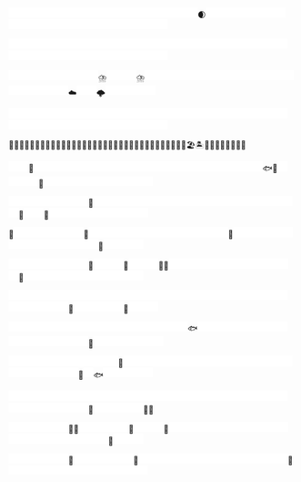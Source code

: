 <img src="./empty.png" width="17.5" height="17.5"><img src="./empty.png" width="17.5" height="17.5"><img src="./empty.png" width="17.5" height="17.5"><img src="./empty.png" width="17.5" height="17.5"><img src="./empty.png" width="17.5" height="17.5"><img src="./empty.png" width="17.5" height="17.5"><img src="./empty.png" width="17.5" height="17.5"><img src="./empty.png" width="17.5" height="17.5"><img src="./empty.png" width="17.5" height="17.5"><img src="./empty.png" width="17.5" height="17.5"><img src="./empty.png" width="17.5" height="17.5"><img src="./empty.png" width="17.5" height="17.5"><img src="./empty.png" width="17.5" height="17.5"><img src="./empty.png" width="17.5" height="17.5"><img src="./empty.png" width="17.5" height="17.5"><img src="./empty.png" width="17.5" height="17.5"><img src="./empty.png" width="17.5" height="17.5"><img src="./empty.png" width="17.5" height="17.5"><img src="./empty.png" width="17.5" height="17.5">🌒<img src="./empty.png" width="17.5" height="17.5"><img src="./empty.png" width="17.5" height="17.5"><img src="./empty.png" width="17.5" height="17.5"><img src="./empty.png" width="17.5" height="17.5"><img src="./empty.png" width="17.5" height="17.5"><img src="./empty.png" width="17.5" height="17.5"><img src="./empty.png" width="17.5" height="17.5"><img src="./empty.png" width="17.5" height="17.5"><img src="./empty.png" width="17.5" height="17.5"><img src="./empty.png" width="17.5" height="17.5"><img src="./empty.png" width="17.5" height="17.5"><img src="./empty.png" width="17.5" height="17.5"><img src="./empty.png" width="17.5" height="17.5"><img src="./empty.png" width="17.5" height="17.5"><img src="./empty.png" width="17.5" height="17.5"><img src="./empty.png" width="17.5" height="17.5"><img src="./empty.png" width="17.5" height="17.5"><img src="./empty.png" width="17.5" height="17.5"><img src="./empty.png" width="17.5" height="17.5"><img src="./empty.png" width="17.5" height="17.5"><img src="./empty.png" width="17.5" height="17.5"><img src="./empty.png" width="17.5" height="17.5"><img src="./empty.png" width="17.5" height="17.5"><img src="./empty.png" width="17.5" height="17.5">

<img src="./empty.png" width="17.5" height="17.5"><img src="./empty.png" width="17.5" height="17.5"><img src="./empty.png" width="17.5" height="17.5"><img src="./empty.png" width="17.5" height="17.5"><img src="./empty.png" width="17.5" height="17.5"><img src="./empty.png" width="17.5" height="17.5"><img src="./empty.png" width="17.5" height="17.5"><img src="./empty.png" width="17.5" height="17.5"><img src="./empty.png" width="17.5" height="17.5"><img src="./empty.png" width="17.5" height="17.5"><img src="./empty.png" width="17.5" height="17.5"><img src="./empty.png" width="17.5" height="17.5"><img src="./empty.png" width="17.5" height="17.5"><img src="./empty.png" width="17.5" height="17.5"><img src="./empty.png" width="17.5" height="17.5"><img src="./empty.png" width="17.5" height="17.5"><img src="./empty.png" width="17.5" height="17.5"><img src="./empty.png" width="17.5" height="17.5"><img src="./empty.png" width="17.5" height="17.5"><img src="./empty.png" width="17.5" height="17.5"><img src="./empty.png" width="17.5" height="17.5"><img src="./empty.png" width="17.5" height="17.5"><img src="./empty.png" width="17.5" height="17.5"><img src="./empty.png" width="17.5" height="17.5"><img src="./empty.png" width="17.5" height="17.5"><img src="./empty.png" width="17.5" height="17.5"><img src="./empty.png" width="17.5" height="17.5"><img src="./empty.png" width="17.5" height="17.5"><img src="./empty.png" width="17.5" height="17.5"><img src="./empty.png" width="17.5" height="17.5"><img src="./empty.png" width="17.5" height="17.5"><img src="./empty.png" width="17.5" height="17.5"><img src="./empty.png" width="17.5" height="17.5"><img src="./empty.png" width="17.5" height="17.5"><img src="./empty.png" width="17.5" height="17.5"><img src="./empty.png" width="17.5" height="17.5"><img src="./empty.png" width="17.5" height="17.5"><img src="./empty.png" width="17.5" height="17.5"><img src="./empty.png" width="17.5" height="17.5"><img src="./empty.png" width="17.5" height="17.5"><img src="./empty.png" width="17.5" height="17.5"><img src="./empty.png" width="17.5" height="17.5"><img src="./empty.png" width="17.5" height="17.5"><img src="./empty.png" width="17.5" height="17.5">

<img src="./empty.png" width="17.5" height="17.5"><img src="./empty.png" width="17.5" height="17.5"><img src="./empty.png" width="17.5" height="17.5"><img src="./empty.png" width="17.5" height="17.5"><img src="./empty.png" width="17.5" height="17.5"><img src="./empty.png" width="17.5" height="17.5"><img src="./empty.png" width="17.5" height="17.5"><img src="./empty.png" width="17.5" height="17.5"><img src="./empty.png" width="17.5" height="17.5">⛈️<img src="./empty.png" width="17.5" height="17.5"><img src="./empty.png" width="17.5" height="17.5"><img src="./empty.png" width="17.5" height="17.5">⛈️<img src="./empty.png" width="17.5" height="17.5"><img src="./empty.png" width="17.5" height="17.5"><img src="./empty.png" width="17.5" height="17.5"><img src="./empty.png" width="17.5" height="17.5"><img src="./empty.png" width="17.5" height="17.5"><img src="./empty.png" width="17.5" height="17.5"><img src="./empty.png" width="17.5" height="17.5"><img src="./empty.png" width="17.5" height="17.5"><img src="./empty.png" width="17.5" height="17.5"><img src="./empty.png" width="17.5" height="17.5"><img src="./empty.png" width="17.5" height="17.5"><img src="./empty.png" width="17.5" height="17.5"><img src="./empty.png" width="17.5" height="17.5"><img src="./empty.png" width="17.5" height="17.5"><img src="./empty.png" width="17.5" height="17.5"><img src="./empty.png" width="17.5" height="17.5"><img src="./empty.png" width="17.5" height="17.5"><img src="./empty.png" width="17.5" height="17.5"><img src="./empty.png" width="17.5" height="17.5"><img src="./empty.png" width="17.5" height="17.5"><img src="./empty.png" width="17.5" height="17.5">☁️<img src="./empty.png" width="17.5" height="17.5"><img src="./empty.png" width="17.5" height="17.5">🌩️<img src="./empty.png" width="17.5" height="17.5"><img src="./empty.png" width="17.5" height="17.5"><img src="./empty.png" width="17.5" height="17.5"><img src="./empty.png" width="17.5" height="17.5"><img src="./empty.png" width="17.5" height="17.5">

<img src="./empty.png" width="17.5" height="17.5"><img src="./empty.png" width="17.5" height="17.5"><img src="./empty.png" width="17.5" height="17.5"><img src="./empty.png" width="17.5" height="17.5"><img src="./empty.png" width="17.5" height="17.5"><img src="./empty.png" width="17.5" height="17.5"><img src="./empty.png" width="17.5" height="17.5"><img src="./empty.png" width="17.5" height="17.5"><img src="./empty.png" width="17.5" height="17.5"><img src="./empty.png" width="17.5" height="17.5"><img src="./empty.png" width="17.5" height="17.5"><img src="./empty.png" width="17.5" height="17.5"><img src="./empty.png" width="17.5" height="17.5"><img src="./empty.png" width="17.5" height="17.5"><img src="./empty.png" width="17.5" height="17.5"><img src="./empty.png" width="17.5" height="17.5"><img src="./empty.png" width="17.5" height="17.5"><img src="./empty.png" width="17.5" height="17.5"><img src="./empty.png" width="17.5" height="17.5"><img src="./empty.png" width="17.5" height="17.5"><img src="./empty.png" width="17.5" height="17.5"><img src="./empty.png" width="17.5" height="17.5"><img src="./empty.png" width="17.5" height="17.5"><img src="./empty.png" width="17.5" height="17.5"><img src="./empty.png" width="17.5" height="17.5"><img src="./empty.png" width="17.5" height="17.5"><img src="./empty.png" width="17.5" height="17.5"><img src="./empty.png" width="17.5" height="17.5"><img src="./empty.png" width="17.5" height="17.5"><img src="./empty.png" width="17.5" height="17.5"><img src="./empty.png" width="17.5" height="17.5"><img src="./empty.png" width="17.5" height="17.5"><img src="./empty.png" width="17.5" height="17.5"><img src="./empty.png" width="17.5" height="17.5"><img src="./empty.png" width="17.5" height="17.5"><img src="./empty.png" width="17.5" height="17.5"><img src="./empty.png" width="17.5" height="17.5"><img src="./empty.png" width="17.5" height="17.5"><img src="./empty.png" width="17.5" height="17.5"><img src="./empty.png" width="17.5" height="17.5"><img src="./empty.png" width="17.5" height="17.5"><img src="./empty.png" width="17.5" height="17.5"><img src="./empty.png" width="17.5" height="17.5"><img src="./empty.png" width="17.5" height="17.5">

🌊🌊🌊🌊🌊🌊🌊🌊🌊🌊🌊🌊🌊🌊🌊🌊🌊🚤🌊🌊🌊🌊🌊🌊🌊🌊🌊🌊🌊🌊🌊🌊🌊🌊🏖️🏝️🌊🌊🌊🌊🌊🌊🌊🌊

<img src="./empty.png" width="17.5" height="17.5"><img src="./empty.png" width="17.5" height="17.5">🐙<img src="./empty.png" width="17.5" height="17.5"><img src="./empty.png" width="17.5" height="17.5"><img src="./empty.png" width="17.5" height="17.5"><img src="./empty.png" width="17.5" height="17.5"><img src="./empty.png" width="17.5" height="17.5"><img src="./empty.png" width="17.5" height="17.5"><img src="./empty.png" width="17.5" height="17.5"><img src="./empty.png" width="17.5" height="17.5"><img src="./empty.png" width="17.5" height="17.5"><img src="./empty.png" width="17.5" height="17.5"><img src="./empty.png" width="17.5" height="17.5"><img src="./empty.png" width="17.5" height="17.5"><img src="./empty.png" width="17.5" height="17.5"><img src="./empty.png" width="17.5" height="17.5"><img src="./empty.png" width="17.5" height="17.5"><img src="./empty.png" width="17.5" height="17.5"><img src="./empty.png" width="17.5" height="17.5"><img src="./empty.png" width="17.5" height="17.5"><img src="./empty.png" width="17.5" height="17.5"><img src="./empty.png" width="17.5" height="17.5"><img src="./empty.png" width="17.5" height="17.5"><img src="./empty.png" width="17.5" height="17.5"><img src="./empty.png" width="17.5" height="17.5">🐟🦈<img src="./empty.png" width="17.5" height="17.5"><img src="./empty.png" width="17.5" height="17.5"><img src="./empty.png" width="17.5" height="17.5"><img src="./empty.png" width="17.5" height="17.5">🦐<img src="./empty.png" width="17.5" height="17.5"><img src="./empty.png" width="17.5" height="17.5"><img src="./empty.png" width="17.5" height="17.5"><img src="./empty.png" width="17.5" height="17.5"><img src="./empty.png" width="17.5" height="17.5"><img src="./empty.png" width="17.5" height="17.5"><img src="./empty.png" width="17.5" height="17.5"><img src="./empty.png" width="17.5" height="17.5"><img src="./empty.png" width="17.5" height="17.5"><img src="./empty.png" width="17.5" height="17.5"><img src="./empty.png" width="17.5" height="17.5">

<img src="./empty.png" width="17.5" height="17.5"><img src="./empty.png" width="17.5" height="17.5"><img src="./empty.png" width="17.5" height="17.5"><img src="./empty.png" width="17.5" height="17.5"><img src="./empty.png" width="17.5" height="17.5"><img src="./empty.png" width="17.5" height="17.5"><img src="./empty.png" width="17.5" height="17.5"><img src="./empty.png" width="17.5" height="17.5">🐋<img src="./empty.png" width="17.5" height="17.5"><img src="./empty.png" width="17.5" height="17.5"><img src="./empty.png" width="17.5" height="17.5"><img src="./empty.png" width="17.5" height="17.5"><img src="./empty.png" width="17.5" height="17.5"><img src="./empty.png" width="17.5" height="17.5"><img src="./empty.png" width="17.5" height="17.5"><img src="./empty.png" width="17.5" height="17.5"><img src="./empty.png" width="17.5" height="17.5"><img src="./empty.png" width="17.5" height="17.5"><img src="./empty.png" width="17.5" height="17.5"><img src="./empty.png" width="17.5" height="17.5"><img src="./empty.png" width="17.5" height="17.5"><img src="./empty.png" width="17.5" height="17.5"><img src="./empty.png" width="17.5" height="17.5"><img src="./empty.png" width="17.5" height="17.5"><img src="./empty.png" width="17.5" height="17.5"><img src="./empty.png" width="17.5" height="17.5"><img src="./empty.png" width="17.5" height="17.5"><img src="./empty.png" width="17.5" height="17.5"><img src="./empty.png" width="17.5" height="17.5">🪼<img src="./empty.png" width="17.5" height="17.5"><img src="./empty.png" width="17.5" height="17.5">🪼<img src="./empty.png" width="17.5" height="17.5"><img src="./empty.png" width="17.5" height="17.5"><img src="./empty.png" width="17.5" height="17.5"><img src="./empty.png" width="17.5" height="17.5"><img src="./empty.png" width="17.5" height="17.5"><img src="./empty.png" width="17.5" height="17.5"><img src="./empty.png" width="17.5" height="17.5"><img src="./empty.png" width="17.5" height="17.5"><img src="./empty.png" width="17.5" height="17.5"><img src="./empty.png" width="17.5" height="17.5">

🐠<img src="./empty.png" width="17.5" height="17.5"><img src="./empty.png" width="17.5" height="17.5"><img src="./empty.png" width="17.5" height="17.5"><img src="./empty.png" width="17.5" height="17.5"><img src="./empty.png" width="17.5" height="17.5"><img src="./empty.png" width="17.5" height="17.5"><img src="./empty.png" width="17.5" height="17.5">🐡<img src="./empty.png" width="17.5" height="17.5"><img src="./empty.png" width="17.5" height="17.5"><img src="./empty.png" width="17.5" height="17.5"><img src="./empty.png" width="17.5" height="17.5"><img src="./empty.png" width="17.5" height="17.5"><img src="./empty.png" width="17.5" height="17.5"><img src="./empty.png" width="17.5" height="17.5"><img src="./empty.png" width="17.5" height="17.5"><img src="./empty.png" width="17.5" height="17.5"><img src="./empty.png" width="17.5" height="17.5"><img src="./empty.png" width="17.5" height="17.5"><img src="./empty.png" width="17.5" height="17.5"><img src="./empty.png" width="17.5" height="17.5"><img src="./empty.png" width="17.5" height="17.5">🦈<img src="./empty.png" width="17.5" height="17.5"><img src="./empty.png" width="17.5" height="17.5"><img src="./empty.png" width="17.5" height="17.5"><img src="./empty.png" width="17.5" height="17.5"><img src="./empty.png" width="17.5" height="17.5"><img src="./empty.png" width="17.5" height="17.5"><img src="./empty.png" width="17.5" height="17.5"><img src="./empty.png" width="17.5" height="17.5"><img src="./empty.png" width="17.5" height="17.5"><img src="./empty.png" width="17.5" height="17.5"><img src="./empty.png" width="17.5" height="17.5"><img src="./empty.png" width="17.5" height="17.5"><img src="./empty.png" width="17.5" height="17.5"><img src="./empty.png" width="17.5" height="17.5"><img src="./empty.png" width="17.5" height="17.5">🫧<img src="./empty.png" width="17.5" height="17.5"><img src="./empty.png" width="17.5" height="17.5"><img src="./empty.png" width="17.5" height="17.5"><img src="./empty.png" width="17.5" height="17.5">

<img src="./empty.png" width="17.5" height="17.5"><img src="./empty.png" width="17.5" height="17.5"><img src="./empty.png" width="17.5" height="17.5"><img src="./empty.png" width="17.5" height="17.5"><img src="./empty.png" width="17.5" height="17.5"><img src="./empty.png" width="17.5" height="17.5"><img src="./empty.png" width="17.5" height="17.5"><img src="./empty.png" width="17.5" height="17.5">🦐<img src="./empty.png" width="17.5" height="17.5"><img src="./empty.png" width="17.5" height="17.5"><img src="./empty.png" width="17.5" height="17.5">🐡<img src="./empty.png" width="17.5" height="17.5"><img src="./empty.png" width="17.5" height="17.5"><img src="./empty.png" width="17.5" height="17.5">🐬🐬<img src="./empty.png" width="17.5" height="17.5"><img src="./empty.png" width="17.5" height="17.5"><img src="./empty.png" width="17.5" height="17.5"><img src="./empty.png" width="17.5" height="17.5"><img src="./empty.png" width="17.5" height="17.5"><img src="./empty.png" width="17.5" height="17.5"><img src="./empty.png" width="17.5" height="17.5"><img src="./empty.png" width="17.5" height="17.5"><img src="./empty.png" width="17.5" height="17.5"><img src="./empty.png" width="17.5" height="17.5"><img src="./empty.png" width="17.5" height="17.5"><img src="./empty.png" width="17.5" height="17.5"><img src="./empty.png" width="17.5" height="17.5">🫧<img src="./empty.png" width="17.5" height="17.5"><img src="./empty.png" width="17.5" height="17.5"><img src="./empty.png" width="17.5" height="17.5"><img src="./empty.png" width="17.5" height="17.5"><img src="./empty.png" width="17.5" height="17.5"><img src="./empty.png" width="17.5" height="17.5"><img src="./empty.png" width="17.5" height="17.5"><img src="./empty.png" width="17.5" height="17.5"><img src="./empty.png" width="17.5" height="17.5"><img src="./empty.png" width="17.5" height="17.5"><img src="./empty.png" width="17.5" height="17.5"><img src="./empty.png" width="17.5" height="17.5">

<img src="./empty.png" width="17.5" height="17.5"><img src="./empty.png" width="17.5" height="17.5"><img src="./empty.png" width="17.5" height="17.5"><img src="./empty.png" width="17.5" height="17.5"><img src="./empty.png" width="17.5" height="17.5"><img src="./empty.png" width="17.5" height="17.5"><img src="./empty.png" width="17.5" height="17.5"><img src="./empty.png" width="17.5" height="17.5"><img src="./empty.png" width="17.5" height="17.5"><img src="./empty.png" width="17.5" height="17.5"><img src="./empty.png" width="17.5" height="17.5"><img src="./empty.png" width="17.5" height="17.5"><img src="./empty.png" width="17.5" height="17.5"><img src="./empty.png" width="17.5" height="17.5"><img src="./empty.png" width="17.5" height="17.5"><img src="./empty.png" width="17.5" height="17.5"><img src="./empty.png" width="17.5" height="17.5"><img src="./empty.png" width="17.5" height="17.5"><img src="./empty.png" width="17.5" height="17.5"><img src="./empty.png" width="17.5" height="17.5"><img src="./empty.png" width="17.5" height="17.5"><img src="./empty.png" width="17.5" height="17.5"><img src="./empty.png" width="17.5" height="17.5"><img src="./empty.png" width="17.5" height="17.5"><img src="./empty.png" width="17.5" height="17.5"><img src="./empty.png" width="17.5" height="17.5"><img src="./empty.png" width="17.5" height="17.5"><img src="./empty.png" width="17.5" height="17.5"><img src="./empty.png" width="17.5" height="17.5"><img src="./empty.png" width="17.5" height="17.5"><img src="./empty.png" width="17.5" height="17.5"><img src="./empty.png" width="17.5" height="17.5"><img src="./empty.png" width="17.5" height="17.5"><img src="./empty.png" width="17.5" height="17.5">🐠<img src="./empty.png" width="17.5" height="17.5"><img src="./empty.png" width="17.5" height="17.5"><img src="./empty.png" width="17.5" height="17.5"><img src="./empty.png" width="17.5" height="17.5"><img src="./empty.png" width="17.5" height="17.5">🦈<img src="./empty.png" width="17.5" height="17.5"><img src="./empty.png" width="17.5" height="17.5"><img src="./empty.png" width="17.5" height="17.5">

<img src="./empty.png" width="17.5" height="17.5"><img src="./empty.png" width="17.5" height="17.5"><img src="./empty.png" width="17.5" height="17.5"><img src="./empty.png" width="17.5" height="17.5"><img src="./empty.png" width="17.5" height="17.5"><img src="./empty.png" width="17.5" height="17.5"><img src="./empty.png" width="17.5" height="17.5"><img src="./empty.png" width="17.5" height="17.5"><img src="./empty.png" width="17.5" height="17.5"><img src="./empty.png" width="17.5" height="17.5"><img src="./empty.png" width="17.5" height="17.5"><img src="./empty.png" width="17.5" height="17.5"><img src="./empty.png" width="17.5" height="17.5"><img src="./empty.png" width="17.5" height="17.5"><img src="./empty.png" width="17.5" height="17.5"><img src="./empty.png" width="17.5" height="17.5"><img src="./empty.png" width="17.5" height="17.5"><img src="./empty.png" width="17.5" height="17.5">🐟<img src="./empty.png" width="17.5" height="17.5"><img src="./empty.png" width="17.5" height="17.5"><img src="./empty.png" width="17.5" height="17.5"><img src="./empty.png" width="17.5" height="17.5"><img src="./empty.png" width="17.5" height="17.5"><img src="./empty.png" width="17.5" height="17.5"><img src="./empty.png" width="17.5" height="17.5"><img src="./empty.png" width="17.5" height="17.5"><img src="./empty.png" width="17.5" height="17.5"><img src="./empty.png" width="17.5" height="17.5"><img src="./empty.png" width="17.5" height="17.5"><img src="./empty.png" width="17.5" height="17.5"><img src="./empty.png" width="17.5" height="17.5"><img src="./empty.png" width="17.5" height="17.5"><img src="./empty.png" width="17.5" height="17.5"><img src="./empty.png" width="17.5" height="17.5"><img src="./empty.png" width="17.5" height="17.5">🐠<img src="./empty.png" width="17.5" height="17.5"><img src="./empty.png" width="17.5" height="17.5"><img src="./empty.png" width="17.5" height="17.5"><img src="./empty.png" width="17.5" height="17.5"><img src="./empty.png" width="17.5" height="17.5"><img src="./empty.png" width="17.5" height="17.5"><img src="./empty.png" width="17.5" height="17.5">

<img src="./empty.png" width="17.5" height="17.5"><img src="./empty.png" width="17.5" height="17.5"><img src="./empty.png" width="17.5" height="17.5"><img src="./empty.png" width="17.5" height="17.5"><img src="./empty.png" width="17.5" height="17.5"><img src="./empty.png" width="17.5" height="17.5"><img src="./empty.png" width="17.5" height="17.5"><img src="./empty.png" width="17.5" height="17.5"><img src="./empty.png" width="17.5" height="17.5"><img src="./empty.png" width="17.5" height="17.5"><img src="./empty.png" width="17.5" height="17.5">🐙<img src="./empty.png" width="17.5" height="17.5"><img src="./empty.png" width="17.5" height="17.5"><img src="./empty.png" width="17.5" height="17.5"><img src="./empty.png" width="17.5" height="17.5"><img src="./empty.png" width="17.5" height="17.5"><img src="./empty.png" width="17.5" height="17.5"><img src="./empty.png" width="17.5" height="17.5"><img src="./empty.png" width="17.5" height="17.5"><img src="./empty.png" width="17.5" height="17.5"><img src="./empty.png" width="17.5" height="17.5"><img src="./empty.png" width="17.5" height="17.5"><img src="./empty.png" width="17.5" height="17.5"><img src="./empty.png" width="17.5" height="17.5"><img src="./empty.png" width="17.5" height="17.5"><img src="./empty.png" width="17.5" height="17.5"><img src="./empty.png" width="17.5" height="17.5"><img src="./empty.png" width="17.5" height="17.5"><img src="./empty.png" width="17.5" height="17.5"><img src="./empty.png" width="17.5" height="17.5"><img src="./empty.png" width="17.5" height="17.5"><img src="./empty.png" width="17.5" height="17.5"><img src="./empty.png" width="17.5" height="17.5"><img src="./empty.png" width="17.5" height="17.5"><img src="./empty.png" width="17.5" height="17.5">🐬<img src="./empty.png" width="17.5" height="17.5">🐟<img src="./empty.png" width="17.5" height="17.5"><img src="./empty.png" width="17.5" height="17.5"><img src="./empty.png" width="17.5" height="17.5"><img src="./empty.png" width="17.5" height="17.5"><img src="./empty.png" width="17.5" height="17.5">

<img src="./empty.png" width="17.5" height="17.5"><img src="./empty.png" width="17.5" height="17.5"><img src="./empty.png" width="17.5" height="17.5"><img src="./empty.png" width="17.5" height="17.5"><img src="./empty.png" width="17.5" height="17.5"><img src="./empty.png" width="17.5" height="17.5"><img src="./empty.png" width="17.5" height="17.5"><img src="./empty.png" width="17.5" height="17.5"><img src="./empty.png" width="17.5" height="17.5"><img src="./empty.png" width="17.5" height="17.5"><img src="./empty.png" width="17.5" height="17.5"><img src="./empty.png" width="17.5" height="17.5"><img src="./empty.png" width="17.5" height="17.5"><img src="./empty.png" width="17.5" height="17.5"><img src="./empty.png" width="17.5" height="17.5"><img src="./empty.png" width="17.5" height="17.5"><img src="./empty.png" width="17.5" height="17.5"><img src="./empty.png" width="17.5" height="17.5"><img src="./empty.png" width="17.5" height="17.5"><img src="./empty.png" width="17.5" height="17.5"><img src="./empty.png" width="17.5" height="17.5"><img src="./empty.png" width="17.5" height="17.5"><img src="./empty.png" width="17.5" height="17.5"><img src="./empty.png" width="17.5" height="17.5"><img src="./empty.png" width="17.5" height="17.5"><img src="./empty.png" width="17.5" height="17.5"><img src="./empty.png" width="17.5" height="17.5"><img src="./empty.png" width="17.5" height="17.5"><img src="./empty.png" width="17.5" height="17.5"><img src="./empty.png" width="17.5" height="17.5"><img src="./empty.png" width="17.5" height="17.5"><img src="./empty.png" width="17.5" height="17.5"><img src="./empty.png" width="17.5" height="17.5"><img src="./empty.png" width="17.5" height="17.5"><img src="./empty.png" width="17.5" height="17.5"><img src="./empty.png" width="17.5" height="17.5">🦞<img src="./empty.png" width="17.5" height="17.5"><img src="./empty.png" width="17.5" height="17.5"><img src="./empty.png" width="17.5" height="17.5"><img src="./empty.png" width="17.5" height="17.5"><img src="./empty.png" width="17.5" height="17.5">🌱🐚

<img src="./empty.png" width="17.5" height="17.5"><img src="./empty.png" width="17.5" height="17.5"><img src="./empty.png" width="17.5" height="17.5"><img src="./empty.png" width="17.5" height="17.5"><img src="./empty.png" width="17.5" height="17.5"><img src="./empty.png" width="17.5" height="17.5">🐚🦀<img src="./empty.png" width="17.5" height="17.5"><img src="./empty.png" width="17.5" height="17.5"><img src="./empty.png" width="17.5" height="17.5"><img src="./empty.png" width="17.5" height="17.5"><img src="./empty.png" width="17.5" height="17.5">🌿<img src="./empty.png" width="17.5" height="17.5"><img src="./empty.png" width="17.5" height="17.5"><img src="./empty.png" width="17.5" height="17.5">🦞<img src="./empty.png" width="17.5" height="17.5"><img src="./empty.png" width="17.5" height="17.5"><img src="./empty.png" width="17.5" height="17.5"><img src="./empty.png" width="17.5" height="17.5"><img src="./empty.png" width="17.5" height="17.5"><img src="./empty.png" width="17.5" height="17.5"><img src="./empty.png" width="17.5" height="17.5"><img src="./empty.png" width="17.5" height="17.5"><img src="./empty.png" width="17.5" height="17.5"><img src="./empty.png" width="17.5" height="17.5"><img src="./empty.png" width="17.5" height="17.5"><img src="./empty.png" width="17.5" height="17.5"><img src="./empty.png" width="17.5" height="17.5"><img src="./empty.png" width="17.5" height="17.5"><img src="./empty.png" width="17.5" height="17.5"><img src="./empty.png" width="17.5" height="17.5"><img src="./empty.png" width="17.5" height="17.5"><img src="./empty.png" width="17.5" height="17.5"><img src="./empty.png" width="17.5" height="17.5"><img src="./empty.png" width="17.5" height="17.5"><img src="./empty.png" width="17.5" height="17.5"><img src="./empty.png" width="17.5" height="17.5">🦀<img src="./empty.png" width="17.5" height="17.5"><img src="./empty.png" width="17.5" height="17.5"><img src="./empty.png" width="17.5" height="17.5">

<img src="./empty.png" width="17.5" height="17.5"><img src="./empty.png" width="17.5" height="17.5"><img src="./empty.png" width="17.5" height="17.5"><img src="./empty.png" width="17.5" height="17.5"><img src="./empty.png" width="17.5" height="17.5"><img src="./empty.png" width="17.5" height="17.5">🌿<img src="./empty.png" width="17.5" height="17.5"><img src="./empty.png" width="17.5" height="17.5"><img src="./empty.png" width="17.5" height="17.5"><img src="./empty.png" width="17.5" height="17.5"><img src="./empty.png" width="17.5" height="17.5"><img src="./empty.png" width="17.5" height="17.5">🪸<img src="./empty.png" width="17.5" height="17.5"><img src="./empty.png" width="17.5" height="17.5"><img src="./empty.png" width="17.5" height="17.5"><img src="./empty.png" width="17.5" height="17.5"><img src="./empty.png" width="17.5" height="17.5"><img src="./empty.png" width="17.5" height="17.5"><img src="./empty.png" width="17.5" height="17.5"><img src="./empty.png" width="17.5" height="17.5"><img src="./empty.png" width="17.5" height="17.5"><img src="./empty.png" width="17.5" height="17.5"><img src="./empty.png" width="17.5" height="17.5"><img src="./empty.png" width="17.5" height="17.5"><img src="./empty.png" width="17.5" height="17.5"><img src="./empty.png" width="17.5" height="17.5"><img src="./empty.png" width="17.5" height="17.5">🌱<img src="./empty.png" width="17.5" height="17.5"><img src="./empty.png" width="17.5" height="17.5"><img src="./empty.png" width="17.5" height="17.5"><img src="./empty.png" width="17.5" height="17.5"><img src="./empty.png" width="17.5" height="17.5"><img src="./empty.png" width="17.5" height="17.5"><img src="./empty.png" width="17.5" height="17.5"><img src="./empty.png" width="17.5" height="17.5"><img src="./empty.png" width="17.5" height="17.5"><img src="./empty.png" width="17.5" height="17.5"><img src="./empty.png" width="17.5" height="17.5"><img src="./empty.png" width="17.5" height="17.5"><img src="./empty.png" width="17.5" height="17.5"><img src="./empty.png" width="17.5" height="17.5">

